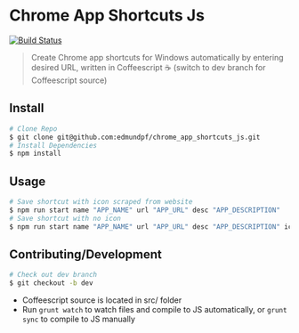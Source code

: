 # Chrome App Shortcuts Js
[![Build Status](https://travis-ci.org/edmundpf/chrome_app_shortcuts_js.svg?branch=master)](https://travis-ci.org/edmundpf/chrome_app_shortcuts_js)
> Create Chrome app shortcuts for Windows automatically by entering desired URL, written in Coffeescript ☕ (switch to dev branch for Coffeescript source)
## Install
``` bash
# Clone Repo
$ git clone git@github.com:edmundpf/chrome_app_shortcuts_js.git
# Install Dependencies
$ npm install
```
## Usage
``` bash
# Save shortcut with icon scraped from website
$ npm run start name "APP_NAME" url "APP_URL" desc "APP_DESCRIPTION"
# Save shortcut with no icon
$ npm run start name "APP_NAME" url "APP_URL" desc "APP_DESCRIPTION" icon "false"
```
## Contributing/Development
``` bash
# Check out dev branch
$ git checkout -b dev
```
* Coffeescript source is located in src/ folder
* Run `grunt watch` to watch files and compile to JS automatically, or `grunt sync` to compile to JS manually

